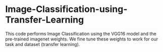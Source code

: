 # Image-Classification-using-Transfer-Learning
This code performs Image Classification using the VGG16 model and the pre-trained imagenet weights. We fine tune these weights to work for our task and dataset (transfer learning).

